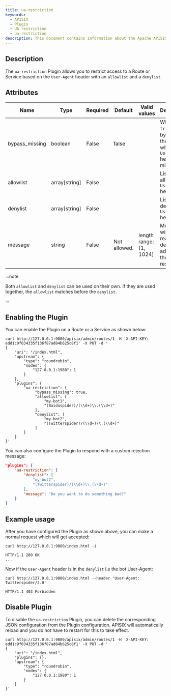 ```yaml
---
title: ua-restriction
keywords:
  - APISIX
  - Plugin
  - UA restriction
  - ua-restriction
description: This document contains information about the Apache APISIX ua-restriction Plugin.
---
```


<!--
#
# Licensed to the Apache Software Foundation (ASF) under one or more
# contributor license agreements.  See the NOTICE file distributed with
# this work for additional information regarding copyright ownership.
# The ASF licenses this file to You under the Apache License, Version 2.0
# (the "License"); you may not use this file except in compliance with
# the License.  You may obtain a copy of the License at
#
#     http://www.apache.org/licenses/LICENSE-2.0
#
# Unless required by applicable law or agreed to in writing, software
# distributed under the License is distributed on an "AS IS" BASIS,
# WITHOUT WARRANTIES OR CONDITIONS OF ANY KIND, either express or implied.
# See the License for the specific language governing permissions and
# limitations under the License.
#
-->

## Description

The `ua-restriction` Plugin allows you to restrict access to a Route or Service based on the `User-Agent` header with an `allowlist` and a `denylist`.

## Attributes

| Name           | Type          | Required | Default      | Valid values            | Description                                                                     |
|----------------|---------------|----------|--------------|-------------------------|---------------------------------------------------------------------------------|
| bypass_missing | boolean       | False    | false        |                         | When set to `true`, bypasses the check when the `User-Agent` header is missing. |
| allowlist      | array[string] | False    |              |                         | List of allowed `User-Agent` headers.                                           |
| denylist       | array[string] | False    |              |                         | List of denied `User-Agent` headers.                                            |
| message        | string        | False    | Not allowed. | length range: [1, 1024] | Message with the reason for denial to be added to the response.                 |

:::note

Both `allowlist` and `denylist` can be used on their own. If they are used together, the `allowlist` matches before the `denylist`.

:::

## Enabling the Plugin

You can enable the Plugin on a Route or a Service as shown below:

```shell
curl http://127.0.0.1:9080/apisix/admin/routes/1 -H 'X-API-KEY: edd1c9f034335f136f87ad84b625c8f1' -X PUT -d '
{
    "uri": "/index.html",
    "upstream": {
        "type": "roundrobin",
        "nodes": {
            "127.0.0.1:1980": 1
        }
    },
    "plugins": {
        "ua-restriction": {
             "bypass_missing": true,
             "allowlist": [
                 "my-bot1",
                 "(Baiduspider)/(\\d+)\\.(\\d+)"
             ],
             "denylist": [
                 "my-bot2",
                 "(Twitterspider)/(\\d+)\\.(\\d+)"
             ]
        }
    }
}'
```

You can also configure the Plugin to respond with a custom rejection message:

```json
"plugins": {
    "ua-restriction": {
        "denylist": [
            "my-bot2",
            "(Twitterspider)/(\\d+)\\.(\\d+)"
        ],
        "message": "Do you want to do something bad?"
    }
}
```

## Example usage

After you have configured the Plugin as shown above, you can make a normal request which will get accepted:

```shell
curl http://127.0.0.1:9080/index.html -i
```

```shell
HTTP/1.1 200 OK
...
```

Now if the `User-Agent` header is in the `denylist` i.e the bot User-Agent:

```shell
curl http://127.0.0.1:9080/index.html --header 'User-Agent: Twitterspider/2.0'
```

```shell
HTTP/1.1 403 Forbidden
```

## Disable Plugin

To disable the `ua-restriction` Plugin, you can delete the corresponding JSON configuration from the Plugin configuration. APISIX will automatically reload and you do not have to restart for this to take effect.

```shell
curl http://127.0.0.1:9080/apisix/admin/routes/1 -H 'X-API-KEY: edd1c9f034335f136f87ad84b625c8f1' -X PUT -d '
{
    "uri": "/index.html",
    "plugins": {},
    "upstream": {
        "type": "roundrobin",
        "nodes": {
            "127.0.0.1:1980": 1
        }
    }
}'
```
